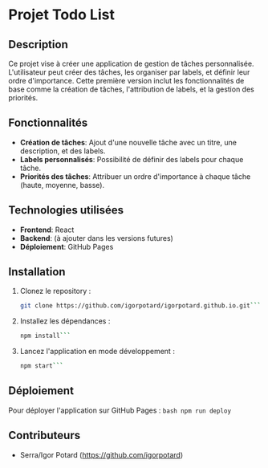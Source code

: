 # Projet Todo List

## Description
Ce projet vise à créer une application de gestion de tâches personnalisée. L'utilisateur peut créer des tâches, les organiser par labels, et définir leur ordre d'importance. Cette première version inclut les fonctionnalités de base comme la création de tâches, l'attribution de labels, et la gestion des priorités.

## Fonctionnalités
- **Création de tâches**: Ajout d'une nouvelle tâche avec un titre, une description, et des labels.
- **Labels personnalisés**: Possibilité de définir des labels pour chaque tâche.
- **Priorités des tâches**: Attribuer un ordre d'importance à chaque tâche (haute, moyenne, basse).

## Technologies utilisées
- **Frontend**: React
- **Backend**: (à ajouter dans les versions futures)
- **Déploiement**: GitHub Pages

## Installation
1. Clonez le repository :
   ```bash
   git clone https://github.com/igorpotard/igorpotard.github.io.git```
2. Installez les dépendances :
   ```bash
   npm install```
3. Lancez l'application en mode développement :
   ```bash
   npm start```

## Déploiement
Pour déployer l'application sur GitHub Pages :
    ```bash
    npm run deploy```
    
## Contributeurs
- Serra/Igor Potard (https://github.com/igorpotard)
